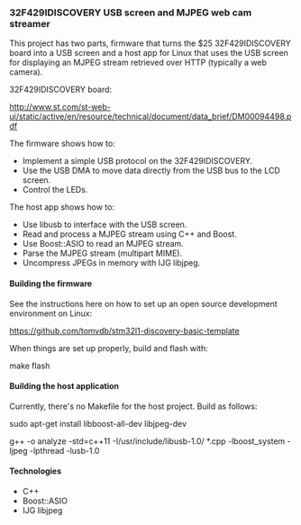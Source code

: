 ### 32F429IDISCOVERY USB screen and MJPEG web cam streamer

This project has two parts, firmware that turns the $25 32F429IDISCOVERY board
into a USB screen and a host app for Linux that uses the USB screen for
displaying an MJPEG stream retrieved over HTTP (typically a web camera).

32F429IDISCOVERY board:

http://www.st.com/st-web-ui/static/active/en/resource/technical/document/data_brief/DM00094498.pdf

The firmware shows how to:

- Implement a simple USB protocol on the 32F429IDISCOVERY.
- Use the USB DMA to move data directly from the USB bus to the LCD screen.
- Control the LEDs.

The host app shows how to:

- Use libusb to interface with the USB screen.
- Read and process a MJPEG stream using C++ and Boost.
- Use Boost::ASIO to read an MJPEG stream.
- Parse the MJPEG stream (multipart MIME).
- Uncompress JPEGs in memory with IJG libjpeg.

#### Building the firmware

See the instructions here on how to set up an open source development
environment on Linux:

https://github.com/tomvdb/stm32l1-discovery-basic-template

When things are set up properly, build and flash with:

make flash

#### Building the host application

Currently, there's no Makefile for the host project. Build as follows:

sudo apt-get install libboost-all-dev libjpeg-dev

g++ -o analyze -std=c++11 -I/usr/include/libusb-1.0/ *.cpp -lboost_system -ljpeg -lpthread -lusb-1.0

#### Technologies

- C++
- Boost::ASIO
- IJG libjpeg
